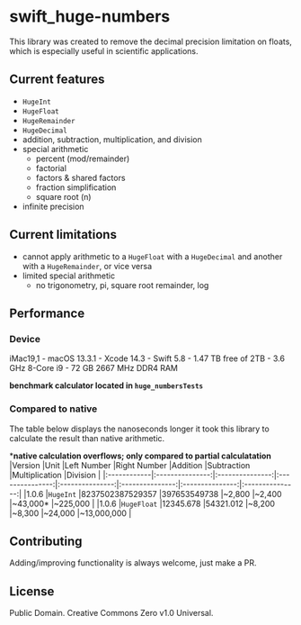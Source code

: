 # swift_huge-numbers

This library was created to remove the decimal precision limitation on floats, which is especially useful in scientific applications.

## Current features
- `HugeInt`
- `HugeFloat`
- `HugeRemainder`
- `HugeDecimal`
- addition, subtraction, multiplication, and division
- special arithmetic
  - percent (mod/remainder)
  - factorial
  - factors & shared factors
  - fraction simplification
  - square root (n)
- infinite precision

## Current limitations
- cannot apply arithmetic to a `HugeFloat` with a `HugeDecimal` and another with a `HugeRemainder`, or vice versa
- limited special arithmetic
  - no trigonometry, pi, square root remainder, log
  
## Performance
### Device
iMac19,1 - macOS 13.3.1 - Xcode 14.3 - Swift 5.8 - 1.47 TB free of 2TB - 3.6 GHz 8-Core i9 - 72 GB 2667 MHz DDR4 RAM

**benchmark calculator located in `huge_numbersTests`**
### Compared to native
The table below displays the nanoseconds longer it took this library to calculate the result than native arithmetic.

\***native calculation overflows; only compared to partial calculatation**
|Version      |Unit             |Left Number      |Right Number     |Addition         |Subtraction      |Multiplication   |Division         |
|:------------|:---------------:|:---------------:|:---------------:|:---------------:|:---------------:|:---------------:|:---------------:|
|1.0.6        |`HugeInt`        |8237502387529357 |397653549738     |~2,800           |~2,400           |~43,000\*        |~225,000         |
|1.0.6        |`HugeFloat`      |12345.678        |54321.012        |~8,200           |~8,300           |~24,000          |~13,000,000      |

## Contributing
Adding/improving functionality is always welcome, just make a PR.

## License
Public Domain. Creative Commons Zero v1.0 Universal.
